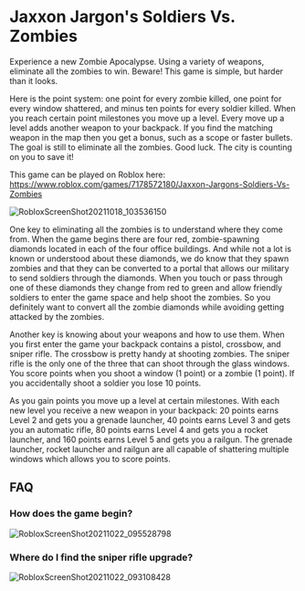 # Jaxxon Jargon's Soldiers Vs. Zombies
 
Experience a new Zombie Apocalypse. Using a variety of weapons, eliminate all the zombies to win. Beware! This game is simple, but harder than it looks.

Here is the point system: one point for every zombie killed, one point for every window shattered, and minus ten points for every soldier killed. When you reach certain point milestones you move up a level. Every move up a level adds another weapon to your backpack. If you find the matching weapon in the map then you get a bonus, such as a scope or faster bullets. The goal is still to eliminate all the zombies. Good luck. The city is counting on you to save it!

This game can be played on Roblox here: https://www.roblox.com/games/7178572180/Jaxxon-Jargons-Soldiers-Vs-Zombies

![RobloxScreenShot20211018_103536150](https://user-images.githubusercontent.com/91476507/138190458-6288e1cc-f481-4388-b0f6-fa1e57e58c21.png)

One key to eliminating all the zombies is to understand where they come from. When the game begins there are four red, zombie-spawning diamonds located in each of the four office buildings. And while not a lot is known or understood about these diamonds, we do know that they spawn zombies and that they can be converted to a portal that allows our military to send soldiers through the diamonds. When you touch or pass through one of these diamonds they change from red to green and allow friendly soldiers to enter the game space and help shoot the zombies. So you definitely want to convert all the zombie diamonds while avoiding getting attacked by the zombies.

Another key is knowing about your weapons and how to use them. When you first enter the game your backpack contains a pistol, crossbow, and sniper rifle. The crossbow is pretty handy at shooting zombies. The sniper rifle is the only one of the three that can shoot through the glass windows. You score points when you shoot a window (1 point) or a zombie (1 point). If you accidentally shoot a soldier you lose 10 points.

As you gain points you move up a level at certain milestones. With each new level you receive a new weapon in your backpack: 20 points earns Level 2 and gets you a grenade launcher, 40 points earns Level 3 and gets you an automatic rifle, 80 points earns Level 4 and gets you a rocket launcher, and 160 points earns Level 5 and gets you a railgun. The grenade launcher, rocket launcher and railgun are all capable of shattering multiple windows which allows you to score points.

## FAQ

### How does the game begin?

![RobloxScreenShot20211022_095528798](https://user-images.githubusercontent.com/91476507/138496974-7990a742-728e-4c01-8a9f-3906d8376509.png)

### Where do I find the sniper rifle upgrade?

![RobloxScreenShot20211022_093108428](https://user-images.githubusercontent.com/91476507/138491974-5edbe5fb-67d4-406b-9338-fa6c23efa40f.png)
